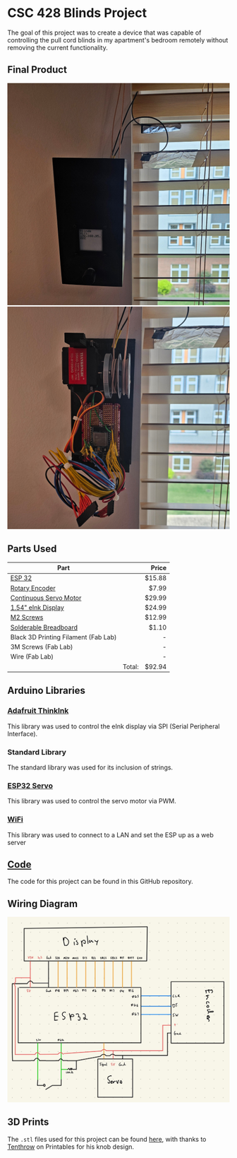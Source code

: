 # CSC 428 Blinds Project
The goal of this project was to create a device that was capable of controlling the pull cord blinds in my apartment's bedroom remotely without removing the current functionality.

## Final Product
![](https://github.com/ChristopherBrown200/CSC-428-Blinds/blob/main/Pictures/Fianl%20Product%20Casing.jpg)
![](https://github.com/ChristopherBrown200/CSC-428-Blinds/blob/main/Pictures/Final%20Product%20No%20Casing.jpg)

## Parts Used
Part | |Price
| --- | ---: | ---:|
[ESP 32](https://www.amazon.com/dp/B0B764963C?psc=1&ref=ppx_yo2ov_dt_b_product_details) | |$15.88
[Rotary Encoder](https://www.amazon.com/dp/B0CF57FT4J?psc=1&ref=ppx_yo2ov_dt_b_product_details) | | $7.99
[Continuous Servo Motor](https://www.amazon.com/dp/B08JCVLSCK?psc=1&ref=ppx_yo2ov_dt_b_product_details) | | $29.99
[1.54" eInk Display](https://www.adafruit.com/product/4196) | | $24.99
[M2 Screws](https://www.amazon.com/dp/B07W5J19Y5?psc=1&ref=ppx_yo2ov_dt_b_product_details) | | $12.99
[Solderable Breadboard](https://www.digikey.com/en/products/detail/digikey/DKS-SOLDERBREAD-02/15970925) | | $1.10
Black 3D Printing Filament (Fab Lab) | | -
3M Screws (Fab Lab) | | -
Wire (Fab Lab) | | -
| |Total: |$92.94

## Arduino Libraries
### [Adafruit ThinkInk](https://github.com/adafruit/Adafruit_EPD/tree/master)
This library was used to control the eInk display via SPI (Serial Peripheral Interface).
### Standard Library
The standard library was used for its inclusion of strings.
### [ESP32 Servo](https://www.arduino.cc/reference/en/libraries/esp32servo/)
This library was used to control the servo motor via PWM.
### [WiFi](https://www.arduino.cc/reference/en/libraries/wifi/)
This library was used to connect to a LAN and set the ESP up as a web server

## [Code](https://github.com/ChristopherBrown200/CSC-428-Blinds)
The code for this project can be found in this GitHub repository.


## Wiring Diagram
![](https://github.com/ChristopherBrown200/CSC-428-Blinds/blob/main/Pictures/Wiring.jpg)

## 3D Prints 
The `.stl` files used for this project can be found [here](https://github.com/ChristopherBrown200/CSC-428-Blinds/tree/main/3D%20Models), with thanks to [Tenthrow](https://www.printables.com/@Tenthrow_13787) on Printables for his knob design.
